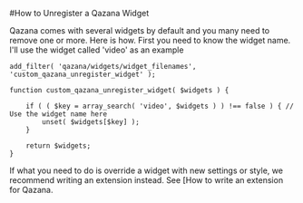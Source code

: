 #How to Unregister a Qazana Widget

Qazana comes with several widgets by default and you many need to remove one or more. Here is how.
First you need to know the widget name. I'll use the widget called 'video' as an example

	add_filter( 'qazana/widgets/widget_filenames', 'custom_qazana_unregister_widget' );

    function custom_qazana_unregister_widget( $widgets ) {

        if ( ( $key = array_search( 'video', $widgets ) ) !== false ) { // Use the widget name here
		    unset( $widgets[$key] );
		}

        return $widgets;
    }

If what you need to do is override a widget with new settings or style, we recommend writing an extension instead. See [How to write an extension for Qazana.